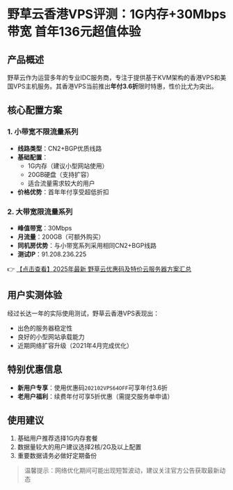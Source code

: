 # 野草云香港VPS评测：1G内存+30Mbps带宽 首年136元超值体验

## 产品概述
野草云作为运营多年的专业IDC服务商，专注于提供基于KVM架构的香港VPS和美国VPS主机服务。其香港VPS当前推出**年付3.6折**限时特惠，性价比尤为突出。

## 核心配置方案
### 1. 小带宽不限流量系列
- **线路类型**：CN2+BGP优质线路
- **基础配置**：
  - 1G内存（建议小型网站使用）
  - 20GB硬盘（支持扩容）
  - 适合流量需求较大的用户
- **价格优势**：首年年付享受超低折扣

### 2. 大带宽限流量系列
- **峰值带宽**：30Mbps
- **月流量**：200GB（可额外购买）
- **同机房优势**：与小带宽系列采用相同CN2+BGP线路
- **测试IP**：91.208.236.225

👉 [【点击查看】2025年最新 野草云优惠码及特价云服务器方案汇总](https://bit.ly/yecaoyun)

## 用户实测体验
经过长达一年的实际使用测试，野草云香港VPS表现出：
- 出色的服务器稳定性
- 良好的小型网站承载能力
- 近期网络扩容升级（2021年4月完成优化）

## 特别优惠信息
- **新用户专享**：使用优惠码`202102VPS64OFF`可享年付3.6折
- **老用户福利**：续费年付可享5折优惠（需提交服务单申请）

## 使用建议
1. 基础用户推荐选择1G内存套餐
2. 数据量较大的用户建议选择2核/2G及以上配置
3. 重要数据请务必做好定期备份

> 温馨提示：网络优化期间可能出现短暂波动，建议关注官方公告获取最新动态